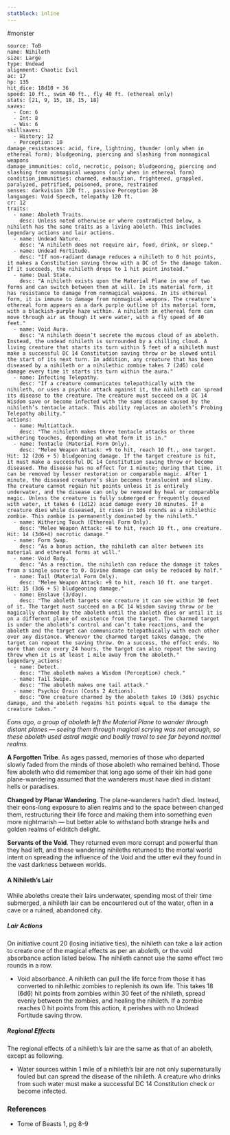```yaml
---
statblock: inline
---
```

 #monster 

```statblock
source: ToB
name: Nihileth
size: Large
type: Undead
alignment: Chaotic Evil
ac: 17
hp: 135
hit_dice: 18d10 + 36
speed: 10 ft., swim 40 ft., fly 40 ft. (ethereal only)
stats: [21, 9, 15, 18, 15, 18]
saves:
  - Con: 6
  - Int: 8
  - Wis: 6
skillsaves:
  - History: 12
  - Perception: 10
damage_resistances: acid, fire, lightning, thunder (only when in ethereal form); bludgeoning, piercing and slashing from nonmagical weapons
damage_immunities: cold, necrotic, poison; bludgeoning, piercing and slashing from nonmagical weapons (only when in ethereal form)
condition_immunities: charmed, exhaustion, frightened, grappled, paralyzed, petrified, poisoned, prone, restrained
senses: darkvision 120 ft., passive Perception 20
languages: Void Speech, telepathy 120 ft.
cr: 12
traits:
  - name: Aboleth Traits.
    desc: Unless noted otherwise or where contradicted below, a nihileth has the same traits as a living aboleth. This includes legendary actions and lair actions.
  - name: Undead Nature.
    desc: "A nihileth does not require air, food, drink, or sleep."
  - name: Undead Fortitude.
    desc: "If non-radiant damage reduces a nihileth to 0 hit points, it makes a Constitution saving throw with a DC of 5+ the damage taken. If it succeeds, the nihileth drops to 1 hit point instead."
  - name: Dual State.
    desc: "A nihileth exists upon the Material Plane in one of two forms and can switch between them at will. In its material form, it has resistance to damage from nonmagical weapons. In its ethereal form, it is immune to damage from nonmagical weapons. The creature’s ethereal form appears as a dark purple outline of its material form, with a blackish-purple haze within. A nihileth in ethereal form can move through air as though it were water, with a fly speed of 40 feet."
  - name: Void Aura.
    desc: "A nihileth doesn’t secrete the mucous cloud of an aboleth. Instead, the undead nihileth is surrounded by a chilling cloud. A living creature that starts its turn within 5 feet of a nihileth must make a successful DC 14 Constitution saving throw or be slowed until the start of its next turn. In addition, any creature that has been diseased by a nihileth or a nihilethic zombie takes 7 (2d6) cold damage every time it starts its turn within the aura."
  - name: Infecting Telepathy.
    desc: "If a creature communicates telepathically with the nihileth, or uses a psychic attack against it, the nihileth can spread its disease to the creature. The creature must succeed on a DC 14 Wisdom save or become infected with the same disease caused by the nihileth’s tentacle attack. This ability replaces an aboleth’s Probing Telepathy ability."
actions:
  - name: Multiattack.
    desc: "The nihileth makes three tentacle attacks or three withering touches, depending on what form it is in."
  - name: Tentacle (Material Form Only).
    desc: "Melee Weapon Attack: +9 to hit, reach 10 ft., one target. Hit: 12 (2d6 + 5) bludgeoning damage. If the target creature is hit, it must make a successful DC 14 Constitution saving throw or become diseased. The disease has no effect for 1 minute; during that time, it can be removed by lesser restoration or comparable magic. After 1 minute, the diseased creature’s skin becomes translucent and slimy. The creature cannot regain hit points unless it is entirely underwater, and the disease can only be removed by heal or comparable magic. Unless the creature is fully submerged or frequently doused with water, it takes 6 (1d12) acid damage every 10 minutes. If a creature dies while diseased, it rises in 1d6 rounds as a nihilethic zombie. This zombie is permanently dominated by the nihileth."
  - name: Withering Touch (Ethereal Form Only).
    desc: "Melee Weapon Attack: +8 to hit, reach 10 ft., one creature. Hit: 14 (3d6+4) necrotic damage."
  - name: Form Swap.
    desc: "As a bonus action, the nihileth can alter between its material and ethereal forms at will."
  - name: Void Body.
    desc: "As a reaction, the nihileth can reduce the damage it takes from a single source to 0. Divine damage can only be reduced by half."
  - name: Tail (Material Form Only).
    desc: "Melee Weapon Attack: +9 to hit, reach 10 ft. one target. Hit: 15 (3d6 + 5) bludgeoning damage."
  - name: Enslave (3/day).
    desc: "The aboleth targets one creature it can see within 30 feet of it. The target must succeed on a DC 14 Wisdom saving throw or be magically charmed by the aboleth until the aboleth dies or until it is on a different plane of existence from the target. The charmed target is under the aboleth’s control and can’t take reactions, and the aboleth and the target can communicate telepathically with each other over any distance. Whenever the charmed target takes damage, the target can repeat the saving throw. On a success, the effect ends. No more than once every 24 hours, the target can also repeat the saving throw when it is at least 1 mile away from the aboleth."
legendary_actions:
  - name: Detect.
    desc: "The aboleth makes a Wisdom (Perception) check."
  - name: Tail Swipe.
    desc: "The aboleth makes one tail attack."
  - name: Psychic Drain (Costs 2 Actions).
    desc: "One creature charmed by the aboleth takes 10 (3d6) psychic damage, and the aboleth regains hit points equal to the damage the creature takes."
```

_Eons ago, a group of aboleth left the Material Plane to wander through distant planes — seeing them through magical scrying was not enough, so these aboleth used astral magic and bodily travel to see far beyond normal realms._

**A Forgotten Tribe**. As ages passed, memories of those who departed slowly faded from the minds of those aboleth who remained behind. Those few aboleth who did remember that long ago some of their kin had gone plane-wandering assumed that the wanderers must have died in distant hells or paradises.

**Changed by Planar Wandering**. The plane-wanderers hadn’t died. Instead, their eons-long exposure to alien realms and to the space between changed them, restructuring their life force and making them into something even more nightmarish — but better able to withstand both strange hells and golden realms of eldritch delight.

**Servants of the Void**. They returned even more corrupt and powerful than they had left, and these wandering nihileths returned to the mortal world intent on spreading the influence of the Void and the utter evil they found in the vast darkness between worlds.

#### A Nihileth’s Lair

While aboleths create their lairs underwater, spending most of their time submerged, a nihileth lair can be encountered out of the water, often in a cave or a ruined, abandoned city.

##### Lair Actions
On initiative count 20 (losing initiative ties), the nihileth can take a lair action to create one of the magical effects as per an aboleth, or the void absorbance action listed below. The nihileth cannot use the same effect two rounds in a row.
- Void absorbance. A nihileth can pull the life force from those it has converted to nihilethic zombies to replenish its own life. This takes 18 (6d6) hit points from zombies within 30 feet of the nihileth, spread evenly between the zombies, and healing the nihileth. If a zombie reaches 0 hit points from this action, it perishes with no Undead Fortitude saving throw.

##### Regional Effects
The regional effects of a nihileth’s lair are the same as that of an aboleth, except as following.
- Water sources within 1 mile of a nihileth’s lair are not only supernaturally fouled but can spread the disease of the nihileth. A creature who drinks from such water must make a successful DC 14 Constitution check or become infected.

### References

* Tome of Beasts 1, pg 8-9